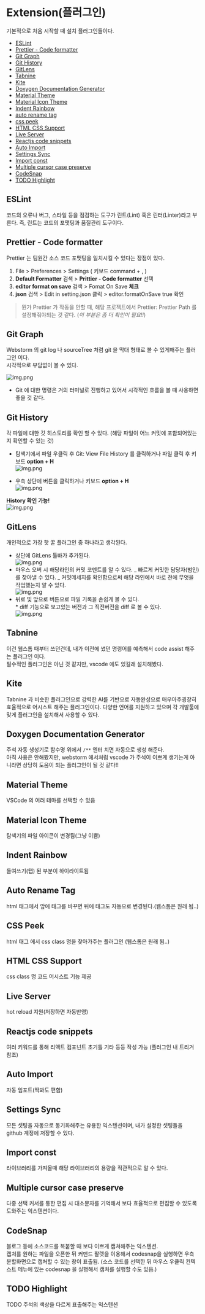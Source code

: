 # Extension(플러그인)

기본적으로 처음 시작할 때 설치 플러그인들이다.

- [ESLint](#eslint)
- [Prettier - Code formatter](#prettier---code-formatter)
- [Git Graph](#git-graph)
- [Git History](#git-history)
- [GitLens](#gitlens)
- [Tabnine](#tabnine)
- [Kite](#kite)
- [Doxygen Documentation Generator](#doxygen-documentation-generator)
- [Material Theme](#material-theme)
- [Material Icon Theme](#material-icon-theme)
- [Indent Rainbow](#indent-rainbow)
- [auto rename tag](#auto-rename-tag)
- [css peek](#css-peek)
- [HTML CSS Support](#html-css-support)
- [Live Server](#live-server)
- [Reactjs code snippets](#reactjs-code-snippets)
- [Auto Import](#auto-import)
- [Settings Sync](#settings-sync)
- [Import const](#import-const)
- [Multiple cursor case preserve](#multiple-cursor-case-preserve)
- [CodeSnap](#codesnap)
- [TODO Highlight](#todo-highlight)

## ESLint

코드의 오류나 버그, 스타일 등을 점검하는 도구가 린트(Lint) 혹은 린터(Linter)라고 부른다.
즉, 린트는 코드의 포맷팅과 품질관리 도구이다.

## Prettier - Code formatter

Prettier 는 팀원간 소스 코드 포맷팅을 일치시킬 수 있다는 장점이 있다.

1. File > Preferences > Settings ( 키보드 command + , )
2. **Default Formatter** 검색 > **Prittier - Code formatter** 선택
3. **editor format on save** 검색 > Fomat On Save **체크**
4. **json** 검색 > Edit in setting.json 클릭 > editor.formatOnSave true 확인

> 뭔가 Prettier 가 작동을 안할 때, 해당 프로젝트에서 Prettier: Prettier Path 를 설정해줘야되는 것 같다. (_이 부분은 좀 더 확인이 필요!!_)

## Git Graph

Webstorm 의 git log 나 sourceTree 처럼 git 을 막대 형태로 볼 수 있게해주는 플러그인 이다.  
시각적으로 부담없이 볼 수 있다.

![img.png](img/git_graph_sample.png)

- Git 에 대한 명령은 거의 터미널로 진행하고 있어서 시각적인 흐름을 볼 때 사용하면 좋을 것 같다.

## Git History

각 파일에 대한 깃 히스토리를 확인 할 수 있다. (해당 파일이 어느 커밋에 포함되어있는지 확인할 수 있는 것)

- 탐색기에서 파일 우클릭 후 Git: View File History 를 클릭하거나 파일 클릭 후 키보드 **option + H**  
  ![img.png](img/git_history_sample1.png)

- 우측 상단에 버튼을 클릭하거나 키보드 **option + H**  
  ![img.png](img/git_history_sample2.png)

**History 확인 가능!**  
![img.png](img/git_history_sample3.png)

## GitLens

개인적으로 가장 핫 꿀 플러그인 중 하나라고 생각된다.

- 상단에 GitLens 툴바가 추가된다.  
  ![img.png](img/git_lens_sample1.png)
- 마우스 오버 시 해당라인의 커밋 코멘트를 알 수 있다.
  _ 빠르게 커밋한 담당자(범인)를 찾아낼 수 있다.
  _ 커밋메세지를 확인함으로써 해당 라인에서 바로 전에 무엇을 작업했는지 알 수 있다.  
  ![img.png](img/git_lens_sample2.png)
- 뒤로 및 앞으로 버튼으로 파일 기록을 손쉽게 볼 수 있다.  
   \* diff 기능으로 보고있는 버전과 그 직전버전을 diff 로 볼 수 있다.  
  ![img.png](img/git_lens_sample3.png)

## Tabnine

이건 웹스톰 때부터 쓰던건데, 내가 이전에 썼던 명령어를 예측해서 code assist 해주는 플러그인 이다.  
필수적인 플러그인은 아닌 것 같지만, vscode 에도 있길래 설치해봤다.

## Kite

Tabnine 과 비슷한 플러그인으로 강력한 AI를 기반으로 자동완성으로 매우아주굉장히 효율적으로 어시스트 해주는 플러그인이다. 다양한 언어를 지원하고 있으며 각 개발툴에 맞게 플러그인을 설치해서 사용할 수 있다.

## Doxygen Documentation Generator

주석 자동 생성기로 함수명 위에서 `/**` 엔터 치면 자동으로 생성 해준다.  
아직 사용은 안해봤지만, webstorm 에서처럼 vscode 가 주석이 이쁘게 생기는게 아니라면 상당히 도움이 되는 플러그인이 될 것 같다!!

## Material Theme

VSCode 의 여러 테마를 선택할 수 있음

## Material Icon Theme

탐색기의 파일 아이콘이 변경됨(그냥 이쁨)

## Indent Rainbow

들여쓰기(탭) 된 부분이 하이라이트됨

## Auto Rename Tag

html 태그에서 앞에 태그를 바꾸면 뒤에 태그도 자동으로 변경된다.(웹스톰은 원래 됨..)

## CSS Peek

html 태그 에서 css class 명을 찾아가주는 플러그인 (웹스톰은 원래 됨..)

## HTML CSS Support

css class 명 코드 어시스트 기능 제공

## Live Server

hot reload 지원(저장하면 자동반영)

## Reactjs code snippets

여러 키워드를 통해 리액트 컴포넌트 초기틀 기타 등등 작성 가능 (플러그인 내 트리거 참조)

## Auto Import

자동 임포트(딱봐도 편함)

## Settings Sync

모든 셋팅을 자동으로 동기화해주는 유용한 익스텐션이며, 내가 설정한 셋팅들을 github 계정에 저장할 수 있다.

## Import const

라이브러리를 가져올때 해당 라이브러리의 용량을 직관적으로 알 수 있다.

## Multiple cursor case preserve

다중 선택 커서를 통한 편집 시 대소문자를 기억해서 보다 효율적으로 편집할 수 있도록 도와주는 익스텐션이다.

## CodeSnap

블로그 등에 소스코드를 복붙할 때 보다 이쁘게 캡쳐해주는 익스텐션.  
캡처를 원하는 파일을 오픈한 뒤 커맨드 팔렛을 이용해서 codesnap을 실행하면 우측 분할화면으로 캡처할 수 있는 창이 표출됨. (소스 코드를 선택한 뒤 마우스 우클릭 컨텍스트 메뉴에 있는 codesnap 을 실행해서 캡처를 실행할 수도 있음.)

## TODO Highlight

TODO 주석의 색상을 다르게 표출해주는 익스텐션
